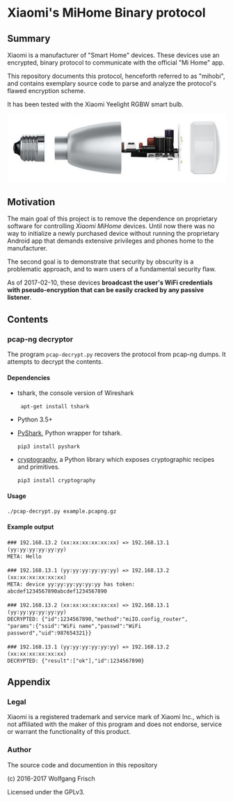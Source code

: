 # Xiaomi's MiHome Binary protocol

## Summary 
Xiaomi is a manufacturer of "Smart Home" devices. These devices use an encrypted, binary protocol to communicate 
with the official "Mi Home" app.

This repository documents this protocol, henceforth referred to as "mihobi", 
and contains exemplary source code to parse and analyze the protocol's flawed 
encryption scheme.

It has been tested with the Xiaomi Yeelight RGBW smart bulb.

![Yeelight bulb](img/yeelight-exploded.jpg)

## Motivation
The main goal of this project is to remove the dependence on proprietary software 
for controlling _Xiaomi MiHome_ devices. Until now there was no way to 
initialize a newly purchased device without running the proprietary Android 
app that demands extensive privileges and phones home to the manufacturer.

The second goal is to demonstrate that security by obscurity is a problematic 
approach, and to warn users of a fundamental security flaw.

As of 2017-02-10, these devices **broadcast the user's WiFi credentials with 
pseudo-encryption that can be easily cracked by any passive listener**.

## Contents

### pcap-ng decryptor

The program  `pcap-decrypt.py` recovers the protocol from pcap-ng dumps. It 
attempts to decrypt the contents.

#### Dependencies
 * tshark, the console version of Wireshark
 
        apt-get install tshark
 * Python 3.5+
 * [PyShark](https://kiminewt.github.io/pyshark/), Python wrapper for tshark.
 
       pip3 install pyshark
 * [cryptography](https://cryptography.io/), a Python library which exposes cryptographic recipes and primitives.
 
       pip3 install cryptography
       
#### Usage
    ./pcap-decrypt.py example.pcapng.gz
    
#### Example output

    ### 192.168.13.2 (xx:xx:xx:xx:xx:xx) => 192.168.13.1 (yy:yy:yy:yy:yy:yy)
    META: Hello

    ### 192.168.13.1 (yy:yy:yy:yy:yy:yy) => 192.168.13.2 (xx:xx:xx:xx:xx:xx)
    META: device yy:yy:yy:yy:yy:yy has token: abcdef1234567890abcdef1234567890

    ### 192.168.13.2 (xx:xx:xx:xx:xx:xx) => 192.168.13.1 (yy:yy:yy:yy:yy:yy)
    DECRYPTED: {"id":1234567890,"method":"miIO.config_router",
    "params":{"ssid":"WiFi name","passwd":"WiFi password","uid":987654321}}

    ### 192.168.13.1 (yy:yy:yy:yy:yy:yy) => 192.168.13.2 (xx:xx:xx:xx:xx:xx)
    DECRYPTED: {"result":["ok"],"id":1234567890}

 

## Appendix
### Legal

Xiaomi is a registered trademark and service mark of Xiaomi Inc., which is not 
affiliated with the maker of this program and does not endorse, service or 
warrant the functionality of this product.

### Author

The source code and documention in this repository

(c) 2016-2017 Wolfgang Frisch

Licensed under the GPLv3.

